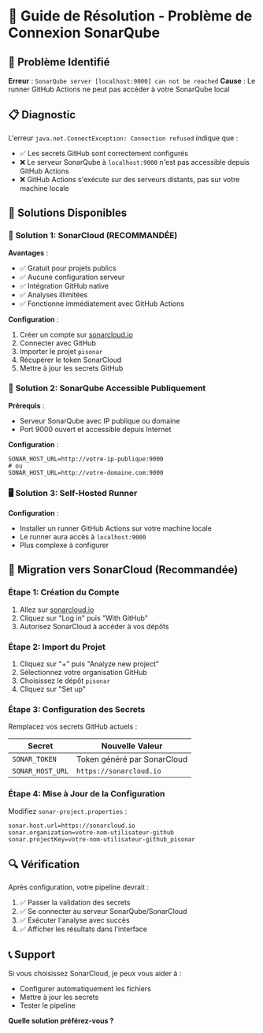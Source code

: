 # 🔧 Guide de Résolution - Problème de Connexion SonarQube

## 🚨 Problème Identifié

**Erreur** : `SonarQube server [localhost:9000] can not be reached`
**Cause** : Le runner GitHub Actions ne peut pas accéder à votre SonarQube local

## 📋 Diagnostic

L'erreur `java.net.ConnectException: Connection refused` indique que :
- ✅ Les secrets GitHub sont correctement configurés
- ❌ Le serveur SonarQube à `localhost:9000` n'est pas accessible depuis GitHub Actions
- ❌ GitHub Actions s'exécute sur des serveurs distants, pas sur votre machine locale

## 🎯 Solutions Disponibles

### 🌟 **Solution 1: SonarCloud (RECOMMANDÉE)**

**Avantages** :
- ✅ Gratuit pour projets publics
- ✅ Aucune configuration serveur
- ✅ Intégration GitHub native
- ✅ Analyses illimitées
- ✅ Fonctionne immédiatement avec GitHub Actions

**Configuration** :
1. Créer un compte sur [sonarcloud.io](https://sonarcloud.io)
2. Connecter avec GitHub
3. Importer le projet `pisonar`
4. Récupérer le token SonarCloud
5. Mettre à jour les secrets GitHub

### 🏢 **Solution 2: SonarQube Accessible Publiquement**

**Prérequis** :
- Serveur SonarQube avec IP publique ou domaine
- Port 9000 ouvert et accessible depuis Internet

**Configuration** :
```
SONAR_HOST_URL=http://votre-ip-publique:9000
# ou
SONAR_HOST_URL=http://votre-domaine.com:9000
```

### 🖥️ **Solution 3: Self-Hosted Runner**

**Configuration** :
- Installer un runner GitHub Actions sur votre machine locale
- Le runner aura accès à `localhost:9000`
- Plus complexe à configurer

## 🚀 Migration vers SonarCloud (Recommandée)

### Étape 1: Création du Compte
1. Allez sur [sonarcloud.io](https://sonarcloud.io)
2. Cliquez sur "Log in" puis "With GitHub"
3. Autorisez SonarCloud à accéder à vos dépôts

### Étape 2: Import du Projet
1. Cliquez sur "+" puis "Analyze new project"
2. Sélectionnez votre organisation GitHub
3. Choisissez le dépôt `pisonar`
4. Cliquez sur "Set up"

### Étape 3: Configuration des Secrets
Remplacez vos secrets GitHub actuels :

| Secret | Nouvelle Valeur |
|--------|-----------------|
| `SONAR_TOKEN` | Token généré par SonarCloud |
| `SONAR_HOST_URL` | `https://sonarcloud.io` |

### Étape 4: Mise à Jour de la Configuration
Modifiez `sonar-project.properties` :
```properties
sonar.host.url=https://sonarcloud.io
sonar.organization=votre-nom-utilisateur-github
sonar.projectKey=votre-nom-utilisateur-github_pisonar
```

## 🔍 Vérification

Après configuration, votre pipeline devrait :
1. ✅ Passer la validation des secrets
2. ✅ Se connecter au serveur SonarQube/SonarCloud
3. ✅ Exécuter l'analyse avec succès
4. ✅ Afficher les résultats dans l'interface

## 📞 Support

Si vous choisissez SonarCloud, je peux vous aider à :
- Configurer automatiquement les fichiers
- Mettre à jour les secrets
- Tester le pipeline

**Quelle solution préférez-vous ?**